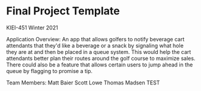 # Final Project Template

KIEI-451 Winter 2021

Application Overview: 
An app that allows golfers to notify beverage cart attendants that they'd like a beverage or a snack by signaling what hole they are at and then be placed in a queue system. This would help the cart attendants better plan their routes around the golf course to maximize sales. There could also be a feature that allows certain users to jump ahead in the queue by flagging to promise a tip.

Team Members:
Matt Baier
Scott Lowe
Thomas Madsen
TEST 